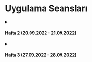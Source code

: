 # Uygulama Seansları

<details>
<summary>

#### Hafta 2 (20.09.2022 - 21.09.2022)

</summary>

* Değişkenlerin Kapsamı
* Kontrol Yapıları
* Döngüler

##### Sorular: [Hafta 2][Week2Questions] 

</details>

<details>
<summary>

#### Hafta 3 (27.09.2022 - 28.09.2022)

</summary>

* Döngüler

##### Sorular: [Hafta 3][Week3Questions] 

</details>


[Week2Questions]: Hafta2/hafta_2_sorular.ipynb
[Week3Questions]: Hafta2/hafta_3_sorular.ipynb
